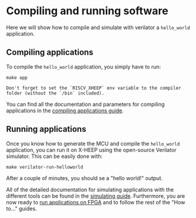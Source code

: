 # Compiling and running software

Here we will show how to compile and simulate with verilator a `hello_world` application.

## Compiling applications

To compile the `hello_world` application, you simply have to run:

```
make app
```

```{warning}
Don't forget to set the `RISCV_XHEEP` env variable to the compiler folder (without the `/bin` included).
```

You can find all the documentation and parameters for compiling applications in the [compiling applications guide](/How_to/CompileApps.md).

## Running applications

Once you know how to generate the MCU and compile the `hello_world` application, you can run it on X-HEEP using the open-source Verilator simulator. This can be easily done with:

```
make verilator-run-helloworld
```

After a couple of minutes, you should se a "hello world!" output.

All of the detailed documentation for simulating applications with the different tools can be found in the [simulating guide](/How_to/Simulate.md). Furthermore, you are now ready to [run applications on FPGA](./../FPGA/RunOnFPGA.md) and to follow the rest of the "How to..." guides.

